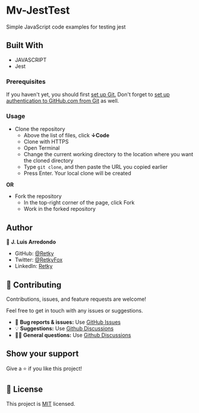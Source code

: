 # Mv-JestTest
Simple JavaScript code examples for testing jest

## Built With

- JAVASCRIPT
- Jest

### Prerequisites
If you haven't yet, you should first [set up Git.](https://docs.github.com/en/get-started/quickstart/set-up-git) Don't forget to [set up authentication to GitHub.com from Git](https://docs.github.com/en/get-started/quickstart/set-up-git#next-steps-authenticating-with-github-from-git) as well.

### Usage
- Clone the repository
  - Above the list of files, click **↓Code**
  - Clone with HTTPS
  - Open Terminal
  - Change the current working directory to the location where you want the cloned directory
  - Type `git clone`, and then paste the URL you copied earlier
  - Press Enter. Your local clone will be created

**OR**

- Fork the repository
  - In the top-right corner of the page, click Fork
  - Work in the forked repository

## Author

👤 **J. Luis Arredondo**
- GitHub: [@Retky](https://github.com/Retky "J. Luis Arredondo GitHub")
- Twitter: [@RetkyFox](https://twitter.com/retkyFox "J. Luis Arredondo Twitter")
- LinkedIn: [Retky](https://www.linkedin.com/in/Retky "J. Luis Arredondo LinkedIn")

## 🤝 Contributing

Contributions, issues, and feature requests are welcome!

Feel free to get in touch with any issues or suggestions.

- 🐛 **Bug reports & issues:** Use [GitHub Issues](https://github.com/Retky/Mv-JestTest/issues "Bugs & Issues")
- 💡 **Suggestions:** Use [Github Discussions](https://github.com/Retky/Mv-JestTest/discussions "Suggestions")
- 🙋‍♀️ **General questions:** Use [Github Discussions](https://github.com/Retky/Mv-JestTest/discussions "General Questions")

## Show your support

Give a ⭐️ if you like this project!

## 📝 License

This project is [MIT](./LICENSE) licensed.
